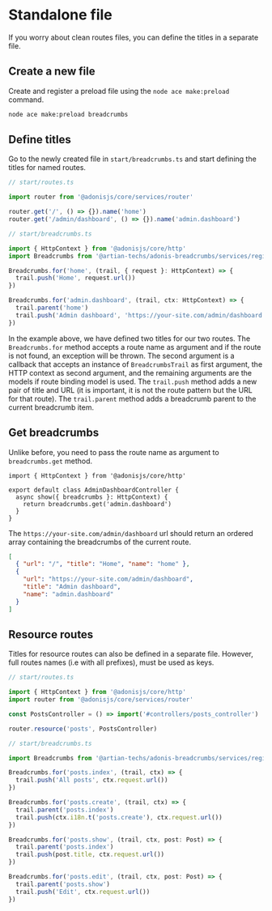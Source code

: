 # Standalone file

If you worry about clean routes files, you can define the titles in a separate file.

## Create a new file

Create and register a preload file using the `node ace make:preload` command.

```sh
node ace make:preload breadcrumbs
```

## Define titles

Go to the newly created file in `start/breadcrumbs.ts` and start defining the titles for named routes.

```typescript
// start/routes.ts

import router from '@adonisjs/core/services/router'

router.get('/', () => {}).name('home')
router.get('/admin/dashboard', () => {}).name('admin.dashboard')
```

```typescript
// start/breadcrumbs.ts

import { HttpContext } from '@adonisjs/core/http'
import Breadcrumbs from '@artian-techs/adonis-breadcrumbs/services/registry'

Breadcrumbs.for('home', (trail, { request }: HttpContext) => {
  trail.push('Home', request.url())
})

Breadcrumbs.for('admin.dashboard', (trail, ctx: HttpContext) => {
  trail.parent('home')
  trail.push('Admin dashboard', 'https://your-site.com/admin/dashboard')
})
```

In the example above, we have defined two titles for our two routes. The `Breadcrumbs.for` method accepts a route name as argument and if the route is not found, an exception will be thrown. The second argument is a callback that accepts an instance of `BreadcrumbsTrail` as first argument, the HTTP context as second argument, and the remaining arguments are the models if route binding model is used. The `trail.push` method adds a new pair of title and URL (it is important, it is not the route pattern but the URL for that route). The `trail.parent` method adds a breadcrumb parent to the current breadcrumb item.

## Get breadcrumbs

Unlike before, you need to pass the route name as argument to `breadcrumbs.get` method.

```typescript{5}
import { HttpContext } from '@adonisjs/core/http'

export default class AdminDashboardController {
  async show({ breadcrumbs }: HttpContext) {
    return breadcrumbs.get('admin.dashboard')
  }
}
```

The `https://your-site.com/admin/dashboard` url should return an ordered array containing the breadcrumbs of the current route.

```json
[
  { "url": "/", "title": "Home", "name": "home" },
  {
    "url": "https://your-site.com/admin/dashboard",
    "title": "Admin dashboard",
    "name": "admin.dashboard"
  }
]
```

## Resource routes

Titles for resource routes can also be defined in a separate file. However, full routes names (i.e with all prefixes), must be used as keys.

```typescript
// start/routes.ts

import { HttpContext } from '@adonisjs/core/http'
import router from '@adonisjs/core/services/router'

const PostsController = () => import('#controllers/posts_controller')

router.resource('posts', PostsController)
```

```typescript
// start/breadcrumbs.ts

import Breadcrumbs from '@artian-techs/adonis-breadcrumbs/services/registry'

Breadcrumbs.for('posts.index', (trail, ctx) => {
  trail.push('All posts', ctx.request.url())
})

Breadcrumbs.for('posts.create', (trail, ctx) => {
  trail.parent('posts.index')
  trail.push(ctx.i18n.t('posts.create'), ctx.request.url())
})

Breadcrumbs.for('posts.show', (trail, ctx, post: Post) => {
  trail.parent('posts.index')
  trail.push(post.title, ctx.request.url())
})

Breadcrumbs.for('posts.edit', (trail, ctx, post: Post) => {
  trail.parent('posts.show')
  trail.push('Edit', ctx.request.url())
})
```
